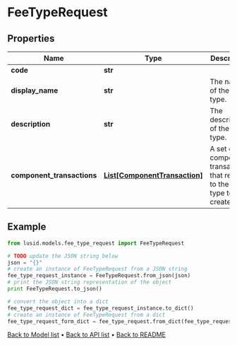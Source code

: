 # FeeTypeRequest


## Properties
Name | Type | Description | Notes
------------ | ------------- | ------------- | -------------
**code** | **str** |  | 
**display_name** | **str** | The name of the fee type. | 
**description** | **str** | The description of the fee type. | [optional] 
**component_transactions** | [**List[ComponentTransaction]**](ComponentTransaction.md) | A set of component transactions that relate to the fee type to be created. | 

## Example

```python
from lusid.models.fee_type_request import FeeTypeRequest

# TODO update the JSON string below
json = "{}"
# create an instance of FeeTypeRequest from a JSON string
fee_type_request_instance = FeeTypeRequest.from_json(json)
# print the JSON string representation of the object
print FeeTypeRequest.to_json()

# convert the object into a dict
fee_type_request_dict = fee_type_request_instance.to_dict()
# create an instance of FeeTypeRequest from a dict
fee_type_request_form_dict = fee_type_request.from_dict(fee_type_request_dict)
```
[Back to Model list](../README.md#documentation-for-models) &#8226; [Back to API list](../README.md#documentation-for-api-endpoints) &#8226; [Back to README](../README.md)


